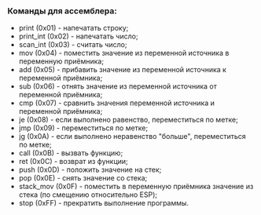 ### Команды для ассемблера:
+ print (0x01) - напечатать строку;
+ print_int (0x02) - напечатать число;
+ scan_int (0x03) - считать число;
+ mov (0x04) - поместить значение из переменной источника в переменную приёмника;
+ add (0x05) - прибавить значение из переменной источника к переменной приёмника;
+ sub (0x06) - отнять значение из переменной источника от переменной приёмника;
+ cmp (0x07) - сравнить значения переменной источника и переменной приёмника;
+ je (0x08) - если выполнено равенство, переместиться по метке;
+ jmp (0x09) - переместиться по метке;
+ jg (0x0A) - если выполнено неравенство "больше", переместиться по метке;
+ call (0x0B) - вызвать функцию;
+ ret (0x0C) - возврат из функции;
+ push (0x0D) - положить значение на стек;
+ pop (0x0E) - снять значение со стека;
+ stack_mov (0x0F) - поместить в переменную приёмника значение из стека (по смещению относительно ESP);
+ stop (0xFF) - прекратить выполнение программы.

